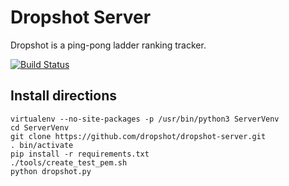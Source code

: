 Dropshot Server
===============

Dropshot is a ping-pong ladder ranking tracker.

[![Build Status](https://travis-ci.org/dropshot/dropshot-server.svg?branch=dev)](https://travis-ci.org/dropshot/dropshot-server)


## Install directions
```
virtualenv --no-site-packages -p /usr/bin/python3 ServerVenv
cd ServerVenv
git clone https://github.com/dropshot/dropshot-server.git
. bin/activate
pip install -r requirements.txt
./tools/create_test_pem.sh
python dropshot.py
```
